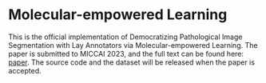 # Molecular-empowered Learning 
This is the official implementation of Democratizing Pathological Image Segmentation with Lay Annotators via Molecular-empowered Learning. The paper is submitted to MICCAI 2023, and the full text can be found here: [paper](https://arxiv.org/abs/2306.00047). The source code and the dataset will be released when the paper is accepted.

